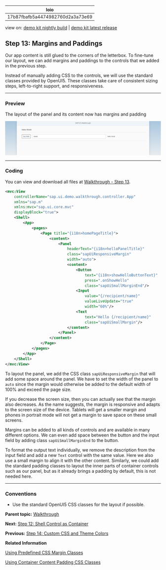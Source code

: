 <!-- loio17b87fbafb5a4474982760d2a3a73e69 -->

| loio |
| -----|
| 17b87fbafb5a4474982760d2a3a73e69 |

<div id="loio">

view on: [demo kit nightly build](https://sdk.openui5.org/nightly/#/topic/17b87fbafb5a4474982760d2a3a73e69) | [demo kit latest release](https://sdk.openui5.org/topic/17b87fbafb5a4474982760d2a3a73e69)</div>

## Step 13: Margins and Paddings

Our app content is still glued to the corners of the letterbox. To fine-tune our layout, we can add margins and paddings to the controls that we added in the previous step.

Instead of manually adding CSS to the controls, we will use the standard classes provided by OpenUI5. These classes take care of consistent sizing steps, left-to-right support, and responsiveness.

***

### Preview

   
  
<a name="loio17b87fbafb5a4474982760d2a3a73e69__fig_r1j_pst_mr"/>The layout of the panel and its content now has margins and padding

 ![](images/loiodffe7aa1ab4c41fda3ac8d06af4479d1_HiRes.png "The layout of the panel and its content now has margins and padding") 

***

### Coding

You can view and download all files at [Walkthrough - Step 13](https://sdk.openui5.org/entity/sap.m.tutorial.walkthrough/sample/sap.m.tutorial.walkthrough.13).

```xml
<mvc:View
	controllerName="sap.ui.demo.walkthrough.controller.App"
	xmlns="sap.m"
	xmlns:mvc="sap.ui.core.mvc"
	displayBlock="true">
	<Shell>
		<App>
			<pages>
				<Page title="{i18n>homePageTitle}">
					<content>
						<Panel
							headerText="{i18n>helloPanelTitle}"
							class="sapUiResponsiveMargin"
							width="auto">
							<content>
								<Button
									text="{i18n>showHelloButtonText}"
									press=".onShowHello"
									class="sapUiSmallMarginEnd"/>
								<Input
									value="{/recipient/name}"
									valueLiveUpdate="true"
									width="60%"/>
								<Text
									text="Hello {/recipient/name}"
									class="sapUiSmallMargin"/>
							</content>
						</Panel>
					</content>
				</Page>
			</pages>
		</App>
	</Shell>
</mvc:View>
```

To layout the panel, we add the CSS class `sapUiResponsiveMargin` that will add some space around the panel. We have to set the width of the panel to `auto` since the margin would otherwise be added to the default width of 100% and exceed the page size.

If you decrease the screen size, then you can actually see that the margin also decreases. As the name suggests, the margin is responsive and adapts to the screen size of the device. Tablets will get a smaller margin and phones in portrait mode will not get a margin to save space on these small screens.

Margins can be added to all kinds of controls and are available in many different options. We can even add space between the button and the input field by adding class `sapUiSmallMarginEnd` to the button.

To format the output text individually, we remove the description from the input field and add a new `Text` control with the same value. Here we also use a small margin to align it with the other content. Similarly, we could add the standard padding classes to layout the inner parts of container controls such as our panel, but as it already brings a padding by default, this is not needed here.

***

### Conventions

-   Use the standard OpenUI5 CSS classes for the layout if possible.


**Parent topic:** [Walkthrough](Walkthrough_3da5f4b.md "In this tutorial we will introduce you to all major development paradigms of OpenUI5.")

**Next:** [Step 12: Shell Control as Container](Step_12_Shell_Control_as_Container_4df1d91.md "Now we use a shell control as container for our app and use it as our new root element. The shell takes care of visual adaptation of the application to the device’s screen size by introducing a so-called letterbox on desktop screens.")

**Previous:** [Step 14: Custom CSS and Theme Colors](Step_14_Custom_CSS_and_Theme_Colors_723f4b2.md "Sometimes we need to define some more fine-granular layouts and this is when we can use the flexibility of CSS by adding custom style classes to controls and style them as we like.")

**Related Information**  


[Using Predefined CSS Margin Classes](Using_Predefined_CSS_Margin_Classes_777168f.md "OpenUI5 gives you the option of adding spacing in between controls by adding a margin. A margin clears an area around its respective control, outside of its border.")

[Using Container Content Padding CSS Classes](Using_Container_Content_Padding_CSS_Classes_c71f6df.md "For many container controls in OpenUI5, such as a Dialog or a Page, you can define whether the container should have a padding within the content area. A padding clears the area between the container layout and the controls that are displayed in the content area.")


